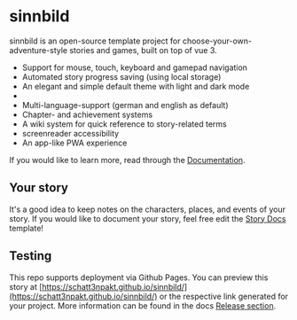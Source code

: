 # sinnbild

sinnbild is an open-source template project for choose-your-own-adventure-style stories and games, built on top of vue 3.

- Support for mouse, touch, keyboard and gamepad navigation
- Automated story progress saving (using local storage)
- An elegant and simple default theme with light and dark mode
- 
- Multi-language-support (german and english as default)
- Chapter- and achievement systems
- A wiki system for quick reference to story-related terms
- screenreader accessibility
- An app-like PWA experience

If you would like to learn more, read through the [Documentation](./docs/sinnbild/index.md).

## Your story

It's a good idea to keep notes on the characters, places, and events of your story. If you would like to document your story, feel free edit the [Story Docs](/docs/story/index.md) template!

## Testing

This repo supports deployment via Github Pages. You can preview this story at [https://schatt3npakt.github.io/sinnbild/](https://schatt3npakt.github.io/sinnbild/) or the respective link generated for your project. More information can be found in the docs [Release section](./docs/4-release.md).